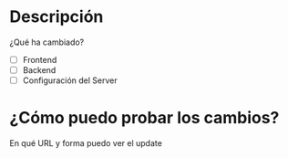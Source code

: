# Descripción
¿Qué ha cambiado?
- [ ] Frontend
- [ ] Backend
- [ ] Configuración del Server

# ¿Cómo puedo probar los cambios?
En qué URL y forma puedo ver el update

